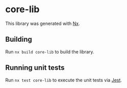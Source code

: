 # core-lib

This library was generated with [Nx](https://nx.dev).

## Building

Run `nx build core-lib` to build the library.

## Running unit tests

Run `nx test core-lib` to execute the unit tests via [Jest](https://jestjs.io).
